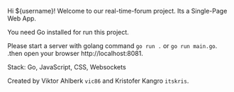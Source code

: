 Hi ${username}! Welcome to our real-time-forum project.
Its a Single-Page Web App.

You need Go installed for run this project.

Please start a server with golang command `go run .` or `go run main.go`.
.then open your browser http://localhost:8081.

Stack: Go, JavaScript, CSS, Websockets


Created by Viktor Ahlberk `vic86` and Kristofer Kangro `itskris`.
